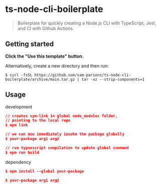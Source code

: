 # ts-node-cli-boilerplate

> Boilerplate for quickly creating a Node.js CLI with TypeScript, Jest, and CI with Github Actions.

## Getting started

**Click the "Use this template" button.**

Alternatively, create a new directory and then run:

```
$ curl -fsSL https://github.com/sam-parsons/ts-node-cli-boilerplate/archive/main.tar.gz | tar -xz --strip-components=1
```

## Usage

development

```json
// creates sym-link in global node_modules folder,
// pointing to the local repo
$ npm link

// we can now immediately invoke the package globally
$ your-package arg1 arg2

// run typsescript compilation to update global command
$ npm run build
```

dependency

```json
$ npm install --global your-package

$ your-package arg1 arg2
```
